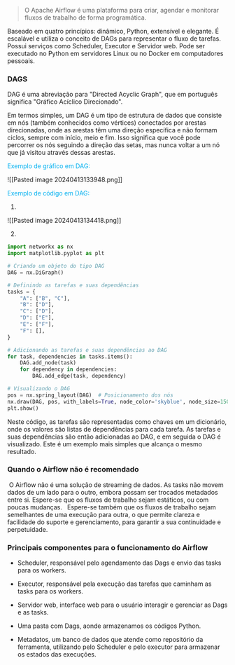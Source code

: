 
> O Apache Airflow é uma plataforma para criar, agendar e monitorar fluxos de trabalho de forma programática. 


Baseado em quatro princípios: dinâmico, Python, extensível e elegante. É escalável e utiliza o conceito de DAGs para representar o fluxo de tarefas. Possui serviços como Scheduler, Executor e Servidor web. Pode ser executado no Python em servidores Linux ou no Docker em computadores pessoais.

### DAGS

DAG é uma abreviação para "Directed Acyclic Graph", que em português significa "Gráfico Acíclico Direcionado".

Em termos simples, um DAG é um tipo de estrutura de dados que consiste em nós (também conhecidos como vértices) conectados por arestas direcionadas, onde as arestas têm uma direção específica e não formam ciclos, sempre com início, meio e fim. Isso significa que você pode percorrer os nós seguindo a direção das setas, mas nunca voltar a um nó que já visitou através dessas arestas.

<span style="color:#00b0f0">Exemplo de gráfico em DAG:</span>

![[Pasted image 20240413133948.png]]

<span style="color:#00b0f0">Exemplo de código em DAG:</span>


1.
![[Pasted image 20240413134418.png]]

2.
```python
import networkx as nx
import matplotlib.pyplot as plt

# Criando um objeto do tipo DAG
DAG = nx.DiGraph()

# Definindo as tarefas e suas dependências
tasks = {
    "A": ["B", "C"],
    "B": ["D"],
    "C": ["D"],
    "D": ["E"],
    "E": ["F"],
    "F": [],
}

# Adicionando as tarefas e suas dependências ao DAG
for task, dependencies in tasks.items():
    DAG.add_node(task)
    for dependency in dependencies:
        DAG.add_edge(task, dependency)

# Visualizando o DAG
pos = nx.spring_layout(DAG)  # Posicionamento dos nós
nx.draw(DAG, pos, with_labels=True, node_color='skyblue', node_size=1500, font_size=12, font_weight='bold', arrowsize=20)
plt.show()
```

Neste código, as tarefas são representadas como chaves em um dicionário, onde os valores são listas de dependências para cada tarefa. As tarefas e suas dependências são então adicionadas ao DAG, e em seguida o DAG é visualizado. Este é um exemplo mais simples que alcança o mesmo resultado.

### Quando o Airflow não é recomendado

 O Airflow não é uma solução de streaming de dados. As tasks não movem dados de um lado para o outro, embora possam ser trocados metadados entre si. Espere-se que os fluxos de trabalho sejam estáticos, ou com poucas mudanças.
 
Espere-se também que os fluxos de trabalho sejam semelhantes de uma execução para outra, o que permite clareza e facilidade do suporte e gerenciamento, para garantir a sua continuidade e perpetuidade.

### Principais componentes para o funcionamento do Airflow

- Scheduler, responsável pelo agendamento das Dags e envio das tasks para os workers.

- Executor, responsável pela execução das tarefas que caminham as tasks para os workers.

- Servidor web, interface web para o usuário interagir e gerenciar as Dags e as tasks.

- Uma pasta com Dags, aonde armazenamos os códigos Python.

- Metadatos, um banco de dados que atende como repositório da ferramenta, utilizando pelo Scheduler e pelo executor para armazenar os estados das execuções.